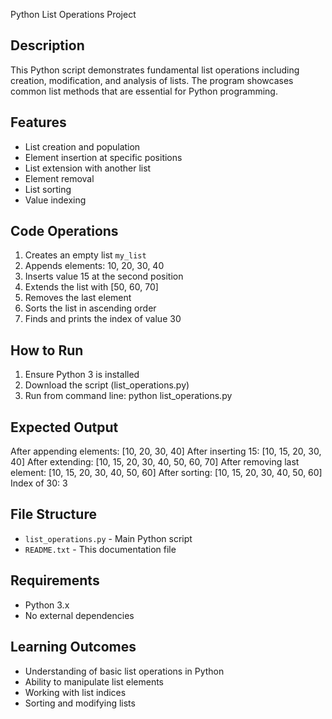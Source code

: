  Python List Operations Project

## Description
This Python script demonstrates fundamental list operations including creation, modification, and analysis of lists. The program showcases common list methods that are essential for Python programming.

## Features
- List creation and population
- Element insertion at specific positions
- List extension with another list
- Element removal
- List sorting
- Value indexing

## Code Operations
1. Creates an empty list `my_list`
2. Appends elements: 10, 20, 30, 40
3. Inserts value 15 at the second position
4. Extends the list with [50, 60, 70]
5. Removes the last element
6. Sorts the list in ascending order
7. Finds and prints the index of value 30

## How to Run
1. Ensure Python 3 is installed
2. Download the script (list_operations.py)
3. Run from command line:
python list_operations.py

## Expected Output
After appending elements: [10, 20, 30, 40]
After inserting 15: [10, 15, 20, 30, 40]
After extending: [10, 15, 20, 30, 40, 50, 60, 70]
After removing last element: [10, 15, 20, 30, 40, 50, 60]
After sorting: [10, 15, 20, 30, 40, 50, 60]
Index of 30: 3

## File Structure
- `list_operations.py` - Main Python script
- `README.txt` - This documentation file

## Requirements
- Python 3.x
- No external dependencies

## Learning Outcomes
- Understanding of basic list operations in Python
- Ability to manipulate list elements
- Working with list indices
- Sorting and modifying lists
